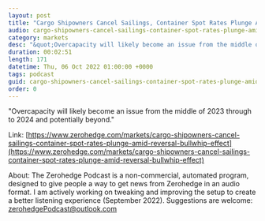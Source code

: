 ```yaml
---
layout: post
title: "Cargo Shipowners Cancel Sailings, Container Spot Rates Plunge Amid Reversal In 'Bullwhip-Effect' "
audio: cargo-shipowners-cancel-sailings-container-spot-rates-plunge-amid-reversal-bullwhip-effect-0
category: markets
desc: "&quot;Overcapacity will likely become an issue from the middle of 2023 through to 2024 and potentially beyond.&quot; "
duration: 00:02:51
length: 171
datetime: Thu, 06 Oct 2022 01:00:00 +0000
tags: podcast
guid: cargo-shipowners-cancel-sailings-container-spot-rates-plunge-amid-reversal-bullwhip-effect-0
order: 0
---
```

&quot;Overcapacity will likely become an issue from the middle of 2023 through to 2024 and potentially beyond.&quot; 

Link: [https://www.zerohedge.com/markets/cargo-shipowners-cancel-sailings-container-spot-rates-plunge-amid-reversal-bullwhip-effect](https://www.zerohedge.com/markets/cargo-shipowners-cancel-sailings-container-spot-rates-plunge-amid-reversal-bullwhip-effect)

About: The Zerohedge Podcast is a non-commercial, automated program, designed to give people a way to get news from Zerohedge in an audio format.  I am actively working on tweaking and improving the setup to create a better listening experience (September 2022).  Suggestions are welcome: [zerohedgePodcast@outlook.com](mailto:zerohedgePodcast@outlook.com)